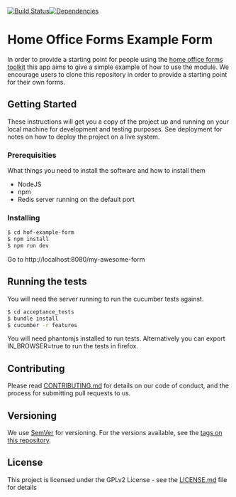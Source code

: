 [![Build Status](https://travis-ci.org/UKHomeOffice/hof-example-form.svg?branch=master)](https://travis-ci.org/UKHomeOffice/hof-example-form)[![Dependencies](https://david-dm.org/UKHomeOffice/hof-example-form.svg)](https://david-dm.org/UKHomeOffice/hof-example-form)

# Home Office Forms Example Form

In order to provide a starting point for people using the [home office forms toolkit](https://github.com/UKHomeOffice/hof) this app aims to give a simple example of how to use the module. We encourage users to clone this repository in order to provide a starting point for their own forms.

## Getting Started

These instructions will get you a copy of the project up and running on your local machine for development and testing purposes. See deployment for notes on how to deploy the project on a live system.

### Prerequisities

What things you need to install the software and how to install them
- NodeJS
- npm
- Redis server running on the default port

### Installing

```bash
$ cd hof-example-form
$ npm install
$ npm run dev
```

Go to http://localhost:8080/my-awesome-form

## Running the tests
You will need the server running to run the cucumber tests against.

```bash
$ cd acceptance_tests
$ bundle install
$ cucumber -r features
```

You will need phantomjs installed to run tests. Alternatively you can export IN_BROWSER=true to run the tests in firefox.


## Contributing

Please read [CONTRIBUTING.md](CONTRIBUTING.md) for details on our code of conduct, and the process for submitting pull requests to us.

## Versioning

We use [SemVer](http://semver.org/) for versioning. For the versions available, see the [tags on this repository](https://github.com/your/project/tags).

## License

This project is licensed under the GPLv2 License - see the [LICENSE.md](LICENSE.md) file for details
